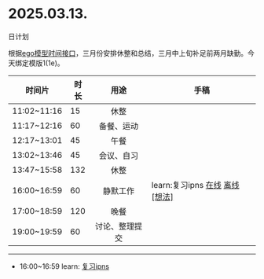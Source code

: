 # 2025.03.13.
日计划

根据[ego模型时间接口](https://gitee.com/hyg/blog/blob/master/timeflow.md)，三月份安排休整和总结，三月中上旬补足前两月缺勤。今天绑定模版1(1e)。

| 时间片 | 时长 | 用途 | 手稿 |
| --- | --- | :---: | --- |
| 11:02~11:16 | 15 | 休整 |  |
| 11:17~12:16 | 60 | 备餐、运动 |  |
| 12:17~13:01 | 45 | 午餐 |  |
| 13:02~13:46 | 45 | 会议、自习 |  |
| 13:47~15:58 | 132 | 休整 |  |
| 16:00~16:59 | 60 | 静默工作 | learn:复习ipns [在线](http://simp.ly/p/4QDThK) [离线](../../draft/2025/20250313160000.md) <a href="mailto:huangyg@mars22.com?subject=关于2025.03.13.[learn:复习ipns]任务&body=日期: 20250313%0D%0A序号: 5%0D%0A手稿:../../draft/2025/20250313160000.md%0D%0A---请勿修改邮件主题及以上内容 从下一行开始写您的想法---%0D%0A">[想法]</a> |
| 17:00~18:59 | 120 | 晚餐 |  |
| 19:00~19:59 | 60 | 讨论、整理提交 |  |

---

- 16:00~16:59	learn: [复习ipns](../../draft/2025/20250313.01.md)

